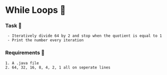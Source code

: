 # While Loops 🍵

### Task 🐧
```
 - Iteratively divide 64 by 2 and stop when the quotient is equal to 1
 - Print the number every iteration
```
### Requirements 🏫
```
1. A .java file
2. 64, 32, 16, 8, 4, 2, 1 all on seperate lines
```

